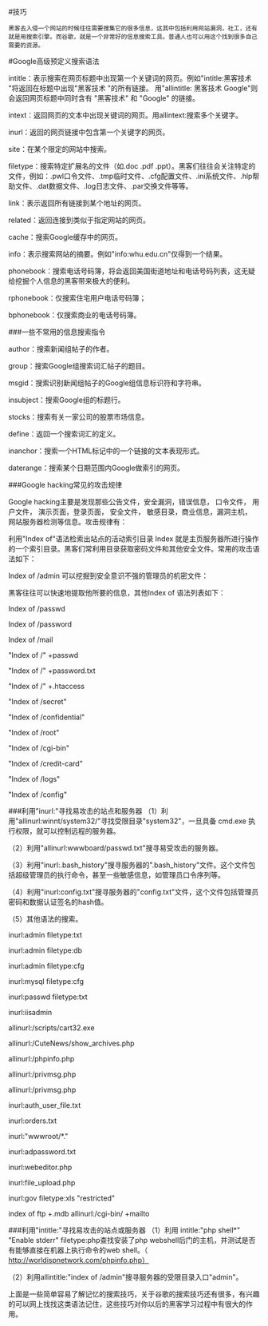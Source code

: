 #技巧

    黑客去入侵一个网站的时候往往需要搜集它的很多信息，这其中包括利用网站漏洞，社工，还有就是用搜索引擎。而谷歌，就是一个非常好的信息搜索工具。普通人也可以用这个找到很多自己需要的资源。

#Google高级预定义搜索语法

intitle：表示搜索在网页标题中出现第一个关键词的网页。例如"intitle:黑客技术 "将返回在标题中出现"黑客技术 "的所有链接。 用"allintitle: 黑客技术 Google"则会返回网页标题中同时含有 "黑客技术" 和 "Google" 的链接。

intext：返回网页的文本中出现关键词的网页。用allintext:搜索多个关键字。

inurl：返回的网页链接中包含第一个关键字的网页。

site：在某个限定的网站中搜索。

filetype：搜索特定扩展名的文件（如.doc .pdf .ppt）。黑客们往往会关注特定的文件，例如：.pwl口令文件、.tmp临时文件、.cfg配置文件、.ini系统文件、.hlp帮助文件、.dat数据文件、.log日志文件、.par交换文件等等。

link：表示返回所有链接到某个地址的网页。

related：返回连接到类似于指定网站的网页。

cache：搜索Google缓存中的网页。

info：表示搜索网站的摘要。例如"info:whu.edu.cn"仅得到一个结果。

phonebook：搜索电话号码簿，将会返回美国街道地址和电话号码列表，这无疑给挖掘个人信息的黑客带来极大的便利。

rphonebook：仅搜索住宅用户电话号码簿；

bphonebook：仅搜索商业的电话号码簿。

###一些不常用的信息搜索指令

author：搜索新闻组帖子的作者。

group：搜索Google组搜索词汇帖子的题目。

msgid：搜索识别新闻组帖子的Google组信息标识符和字符串。

insubject：搜索Google组的标题行。

stocks：搜索有关一家公司的股票市场信息。

define：返回一个搜索词汇的定义。

inanchor：搜索一个HTML标记中的一个链接的文本表现形式。

daterange：搜索某个日期范围内Google做索引的网页。

###Google hacking常见的攻击规律

Google hacking主要是发现那些公告文件，安全漏洞，错误信息， 口令文件， 用户文件， 演示页面，登录页面， 安全文件， 敏感目录，商业信息，漏洞主机， 网站服务器检测等信息。攻击规律有：

利用"Index of"语法检索出站点的活动索引目录
Index 就是主页服务器所进行操作的一个索引目录。黑客们常利用目录获取密码文件和其他安全文件。常用的攻击语法如下：

Index of /admin 可以挖掘到安全意识不强的管理员的机密文件：

黑客往往可以快速地提取他所要的信息，其他Index of 语法列表如下：

Index of /passwd

Index of /password

Index of /mail

"Index of /" +passwd

"Index of /" +password.txt

"Index of /" +.htaccess

"Index of /secret"

"Index of /confidential"

"Index of /root"

"Index of /cgi-bin"

"Index of /credit-card"

"Index of /logs"

"Index of /config"

###利用"inurl:"寻找易攻击的站点和服务器
（1）利用"allinurl:winnt/system32/"寻找受限目录"system32"，一旦具备 cmd.exe 执行权限，就可以控制远程的服务器。

（2）利用"allinurl:wwwboard/passwd.txt"搜寻易受攻击的服务器。

（3）利用"inurl:.bash_history"搜寻服务器的".bash_history"文件。这个文件包括超级管理员的执行命令，甚至一些敏感信息，如管理员口令序列等。

（4）利用"inurl:config.txt"搜寻服务器的"config.txt"文件，这个文件包括管理员密码和数据认证签名的hash值。

（5）其他语法的搜索。

inurl:admin filetype:txt

inurl:admin filetype:db

inurl:admin filetype:cfg

inurl:mysql filetype:cfg

inurl:passwd filetype:txt

inurl:iisadmin

allinurl:/scripts/cart32.exe

allinurl:/CuteNews/show_archives.php

allinurl:/phpinfo.php

allinurl:/privmsg.php

allinurl:/privmsg.php

inurl:auth_user_file.txt

inurl:orders.txt

inurl:"wwwroot/*."

inurl:adpassword.txt

inurl:webeditor.php

inurl:file_upload.php

inurl:gov filetype:xls "restricted"

index of ftp +.mdb allinurl:/cgi-bin/ +mailto

###利用"intitle:"寻找易攻击的站点或服务器
（1）利用 intitle:"php shell*" "Enable stderr" filetype:php查找安装了php webshell后门的主机，并测试是否有能够直接在机器上执行命令的web shell。（ http://worldispnetwork.com/phpinfo.php）

（2）利用allintitle:"index of /admin"搜寻服务器的受限目录入口"admin"。

上面是一些简单容易了解记忆的搜索技巧，关于谷歌的搜索技巧还有很多，有兴趣的可以网上找找这类语法记住，这些技巧对你以后的黑客学习过程中有很大的作用。
